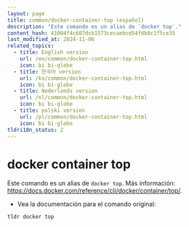 ```yaml
---
layout: page
title: common/docker-container-top (español)
description: "Este comando es un alias de `docker top`."
content_hash: 41004f4c607dcb1573cecaebcd54fdb8c1f5ce35
last_modified_at: 2024-11-06
related_topics:
  - title: English version
    url: /en/common/docker-container-top.html
    icon: bi bi-globe
  - title: 한국어 version
    url: /ko/common/docker-container-top.html
    icon: bi bi-globe
  - title: Nederlands version
    url: /nl/common/docker-container-top.html
    icon: bi bi-globe
  - title: polski version
    url: /pl/common/docker-container-top.html
    icon: bi bi-globe
tldri18n_status: 2
---
```

# docker container top

Este comando es un alias de `docker top`.
Más información: <https://docs.docker.com/reference/cli/docker/container/top/>.

- Vea la documentación para el comando original:

`tldr docker top`
